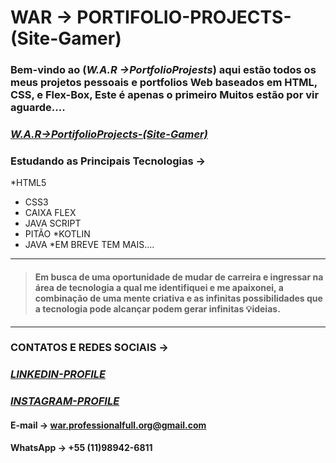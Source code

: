 

#             **WAR -> PORTIFOLIO-PROJECTS-(Site-Gamer)** 

### Bem-vindo ao (_W.A.R ->PortfolioProjests_) aqui estão todos os meus projetos pessoais e portfolios Web baseados em HTML, CSS, e Flex-Box, Este é apenas o primeiro Muitos estão por vir aguarde....


### [_W.A.R->PortifolioProjects-(Site-Gamer)_](https://fullstackmagickdeveloper.github.io/WAR-PortfolioProjects/Portfolio-HTML-Gamer.html)


 ### Estudando as Principais Tecnologias ->

 *HTML5
 * CSS3
 * CAIXA FLEX
 * JAVA SCRIPT
 * PITÃO
 *KOTLIN
 * JAVA
 *EM BREVE TEM MAIS....

 ***
  >#### Em busca de uma oportunidade de mudar de carreira e ingressar na área de tecnologia a qual me identifiquei e me apaixonei, a combinação de uma mente criativa e as infinitas possibilidades que a tecnologia pode alcançar podem gerar infinitas 💡ideias.

  ***
  ### CONTATOS E REDES SOCIAIS ->

 ### [_LINKEDIN-PROFILE_](https://www.linkedin.com/in/wagner-ribeiro-886626289?lipi=urn:li:page:d_flagship3_profile_view_base_contact_details;6T4cQSdCRoudt/2pDT1wcg==)

 ### [_INSTAGRAM-PROFILE_](https://www.instagram.com/wagnerinthedarkness)

 #### E-mail -> war.professionalfull.org@gmail.com
 #### WhatsApp -> +55 (11)98942-6811

